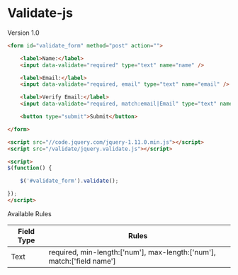 Validate-js
===========

Version 1.0

```html
<form id="validate_form" method="post" action="">

	<label>Name:</label>
	<input data-validate="required" type="text" name="name" />

	<label>Email:</label>
	<input data-validate="required, email" type="text" name="email" />

	<label>Verify Email:</label>
	<input data-validate="required, match:email|Email" type="text" name="email2" />

	<button type="submit">Submit</button>

</form>
```


```html
<script src="//code.jquery.com/jquery-1.11.0.min.js"></script>
<script src="/validate/jquery.validate.js"></script>

<script>
$(function() {

	$('#validate_form').validate();

});
</script>
```

Available Rules

| Field Type | Rules          |
| ------ | ------ |
| Text      | required, min-length:['num'], max-length:['num'], match:['field name']|[friendly field name], password, email|
